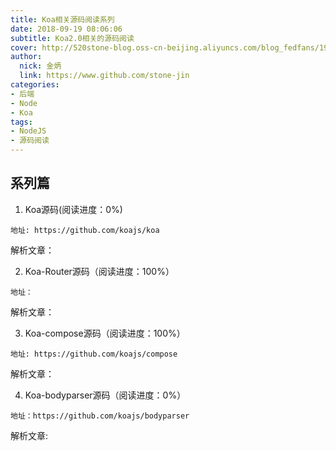 ```yaml
---
title: Koa相关源码阅读系列
date: 2018-09-19 08:06:06
subtitle: Koa2.0相关的源码阅读
cover: http://520stone-blog.oss-cn-beijing.aliyuncs.com/blog_fedfans/1920X1080.jpg
author: 
  nick: 金炳
  link: https://www.github.com/stone-jin
categories:
- 后端
- Node
- Koa
tags:
- NodeJS
- 源码阅读
---
```


## 系列篇

1. Koa源码(阅读进度：0%)
```text
地址: https://github.com/koajs/koa
```
解析文章：


2. Koa-Router源码（阅读进度：100%）
```text
地址：
```
解析文章：

3. Koa-compose源码（阅读进度：100%）
```text
地址: https://github.com/koajs/compose
```
解析文章：

4. Koa-bodyparser源码（阅读进度：0%）
```text
地址：https://github.com/koajs/bodyparser
```
解析文章:


